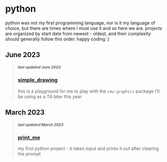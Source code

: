 # python
python was not my first programming language, nor is it my language of choice, but there are times where I must use it and so here we are. projects are organized by start date from newest - oldest, and their complexity should generally follow this order. happy coding :)

## June 2023
> ##### _<sub>last updated June 2023</sub>_
> ### [simple_drawing](https://github.com/jhbforlife/python/tree/main/simple_drawing)
>
> this is a playground for me to play with the `cmu-graphics` package I'll be using as a TA later this year

## March 2023
> ##### _<sub>last updated March 2023</sub>_
> ### [print_me](https://github.com/jhbforlife/python/tree/main/print_me)
>
> my first python project - it takes input and prints it out after clearing the prompt